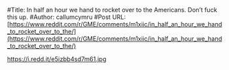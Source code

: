 #Title: In half an hour we hand to rocket over to the Americans. Don’t fuck this up.
#Author: callumcymru
#Post URL: [https://www.reddit.com/r/GME/comments/m1xiic/in_half_an_hour_we_hand_to_rocket_over_to_the/](https://www.reddit.com/r/GME/comments/m1xiic/in_half_an_hour_we_hand_to_rocket_over_to_the/)


https://i.redd.it/e5izbb4sd7m61.jpg